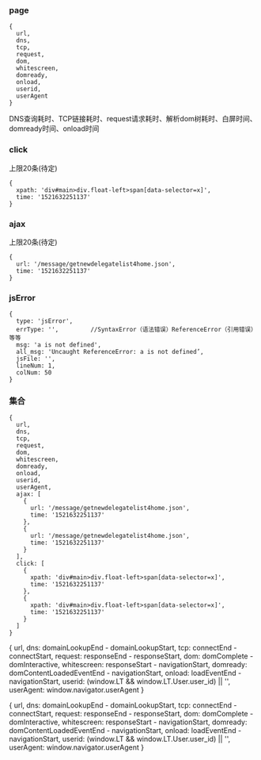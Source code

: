 ### page
```
{
  url,
  dns,
  tcp,
  request,
  dom,
  whitescreen,
  domready,
  onload,
  userid,
  userAgent
}
```

DNS查询耗时、TCP链接耗时、request请求耗时、解析dom树耗时、白屏时间、domready时间、onload时间

### click

上限20条(待定)

```  
{
  xpath: 'div#main>div.float-left>span[data-selector=x]',
  time: '1521632251137'
}
```

### ajax

上限20条(待定)

```
{
  url: '/message/getnewdelegatelist4home.json',
  time: '1521632251137'
}
```

### jsError
```
{
  type: 'jsError',
  errType: '',         //SyntaxError（语法错误）ReferenceError（引用错误）等等
  msg: 'a is not defined',
  all_msg: 'Uncaught ReferenceError: a is not defined’,
  jsFile: '',
  lineNum: 1,
  colNum: 50
}
```

### 集合

```
{
  url,
  dns,
  tcp,
  request,
  dom,
  whitescreen,
  domready,
  onload,
  userid,
  userAgent,
  ajax: [
    {
      url: '/message/getnewdelegatelist4home.json',
      time: '1521632251137'
    },
    {
      url: '/message/getnewdelegatelist4home.json',
      time: '1521632251137'
    }    
  ],
  click: [
    {
      xpath: 'div#main>div.float-left>span[data-selector=x]',
      time: '1521632251137'
    },
    {
      xpath: 'div#main>div.float-left>span[data-selector=x]',
      time: '1521632251137'
    }    
  ]
}
```















{
  url,
  dns: domainLookupEnd - domainLookupStart,
  tcp: connectEnd - connectStart,
  request: responseEnd - responseStart,
  dom: domComplete - domInteractive,
  whitescreen: responseStart - navigationStart,
  domready: domContentLoadedEventEnd - navigationStart,
  onload: loadEventEnd - navigationStart,
  userid: (window.LT && window.LT.User.user_id) || '',
  userAgent: window.navigator.userAgent
}























{
    url,
    dns: domainLookupEnd - domainLookupStart,
    tcp: connectEnd - connectStart,
    request: responseEnd - responseStart,
    dom: domComplete - domInteractive,
    whitescreen: responseStart - navigationStart,
    domready: domContentLoadedEventEnd - navigationStart,
    onload: loadEventEnd - navigationStart,
    userid: (window.LT && window.LT.User.user_id) || '',
    userAgent: window.navigator.userAgent
}